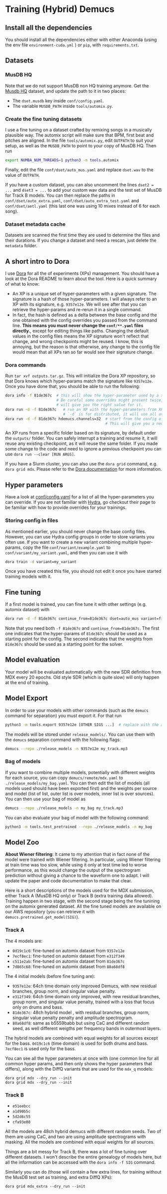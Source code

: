 # Training (Hybrid) Demucs

## Install all the dependencies

You should install all the dependencies either with either Anaconda (using the env file `environment-cuda.yml` )
or `pip`, with `requirements.txt`.

## Datasets

### MusDB HQ

Note that we do not support MusDB non HQ training anymore.
Get the [Musdb HQ](https://zenodo.org/record/3338373) dataset, and update the path to it in two places:
- The `dset.musdb` key inside `conf/config.yaml`.
- The variable `MUSDB_PATH` inside `tools/automix.py`.

### Create the fine tuning datasets

I use a fine tuning on a dataset crafted by remixing songs in a musically plausible way.
The automix script will make sure that BPM, first beat and pitches are aligned.
In the file `tools/automix.py`, edit `OUTPATH` to suit your setup, as well as the `MUSDB_PATH`
to point to your copy of MusDB HQ. Then run

```bash
export NUMBA_NUM_THREADS=1 python3 -m tools.automix
```

Finally, edit the file `conf/dset/auto_mus.yaml` and replace `dset.wav` to the value of `OUTPATH`.

If you have a custom dataset, you can also uncomment the lines `dset2 = ...` and
`dset3 = ...` to add your custom wav data and the test set of MusDB for Track B models.
You can then replace the paths in `conf/dset/auto_extra.yaml`, `conf/dset/auto_extra_test.yaml`
and `conf/dset/aetl.yaml` (this last one was using 10 mixes instead of 6 for each song).

### Dataset metadata cache

Datasets are scanned the first time they are used to determine the files and their durations.
If you change a dataset and need a rescan, just delete the `metadata` folder.

## A short intro to Dora

I use [Dora][dora] for all the of experiments (XPs) management. You should have a look at the Dora README
to learn about the tool. Here is a quick summary of what to know:

- An XP is a unique set of hyper-parameters with a given signature. The signature is a hash of
    those hyper-parameters. I will always refer to an XP with its signature, e.g. `9357e12e`.
    We will see after that you can retrieve the hyper-params and re-rerun it in a single command.
- In fact, the hash is defined as a delta between the base config and the one obtained with
    the config overrides you passed from the command line.
    **This means you must never change the `conf/**.yaml` files directly.**,
    except for editing things like paths. Changing the default values in the config files means
    the XP signature won't reflect that change, and wrong checkpoints might be reused.
    I know, this is annoying, but the reason is that otherwise, any change to the config file would
    mean that all XPs ran so far would see their signature change.

### Dora commands

Run `tar xvf outputs.tar.gz`. This will initialize the Dora XP repository, so that Dora knows
which hyper-params match the signature like `9357e12e`. Once you have done that, you should be able
to run the following:

```bash
dora info -f 81de367c  # this will show the hyper-parameter used by a specific XP.
                       # Be careful some overrides might present twice, and the right most one
                       # will give you the right value for it.
dora run -d -f 81de367c   # run an XP with the hyper-parameters from XP 81de367c.
                          # `-d` is for distributed, it will use all available GPUs.
dora run -d -f 81de367c hdemucs.channels=32  # start from the config of XP 81de367c but change some hyper-params.
                                             # This will give you a new XP with a new signature (here 3fe9c332).
```

An XP runs from a specific folder based on its signature, by default under the `outputs/` folder.
You can safely interrupt a training and resume it, it will reuse any existing checkpoint, as it will
reuse the same folder.
If you made some change to the code and need to ignore a previous checkpoint you can use `dora run --clear [RUN ARGS]`.

If you have a Slurm cluster, you can also use the `dora grid` command, e.g. `dora grid mdx`.
Please refer to the [Dora documentation][dora] for more information.

## Hyper parameters

Have a look at [conf/config.yaml](../conf/config.yaml) for a list of all the hyper-parameters you can override.
If you are not familiar with [Hydra](https://github.com/facebookresearch/hydra), go checkout their page
to be familiar with how to provide overrides for your trainings.

### Storing config in files

As mentioned earlier, you should never change the base config files. However, you can use Hydra config groups
in order to store variants you often use. If you want to create a new variant combining multiple hyper-params,
copy the file `conf/variant/example.yaml` to `conf/variant/my_variant.yaml`, and then you can use it with

```bash
dora train -d variant=my_variant
```

Once you have created this file, you should not edit it once you have started training models with it.


## Fine tuning

If a first model is trained, you can fine tune it with other settings (e.g. automix dataset) with

```bash
dora run -d -f 81de367c continue_from=81de367c dset=auto_mus variant=finetune
````

Note that you need both `-f 81de367c` and `continue_from=81de367c`. The first one indicates
that the hyper-params of `81de367c` should be used as a starting point for the config.
The second indicates that the weights from `81de367c` should be used as a starting point for the solver.


## Model evaluation

Your model will be evaluated automatically with the new SDR definition from MDX every 20 epochs.
Old style SDR (which is quite slow) will only happen at the end of training.

## Model Export


In order to use your models with other commands (such as the `demucs` command for separation) you must
export it. For that run

```bash
python3 -m tools.export 9357e12e [OTHER SIGS ...]  # replace with the appropriate signatures.
```

The models will be stored under `release_models/`. You can use them with the `demucs` separation command with the following flags:
```bash
demucs --repo ./release_models -n 9357e12e my_track.mp3
```

### Bag of models

If you want to combine multiple models, potentially with different weights for each source, you can copy
`demucs/remote/mdx.yaml` to `./release_models/my_bag.yaml`. You can then edit the list of models (all models used should have been exported first) and the weights per source and model (list of list, outer list is over models, inner list is over sources). You can then use your bag of model as

```bash
demucs --repo ./release_models -n my_bag my_track.mp3
```

You can also evaluate your bag of model with the following command:
```bash
python3 -m tools.test_pretrained --repo ./release_models -n my_bag
```

## Model Zoo

  
 **About Wiener filtering**: It came to my attention that in fact none of the model were trained with Wiener filtering. In particular, using Wiener filtering at train time was too slow, while using it only at test time led to worse performance, as this would change the output of the spectrogram prediction without giving a chance to the waveform one to adapt. I will update the paper and code documentation to make that clear.

Here is a short descriptions of the models used for the MDX submission, either Track A (MusDB HQ only)
or Track B (extra training data allowed). Training happen in two stage, with the second stage
being the fine tunining on the automix generated dataset.
All the fine tuned models are available on our AWS repository
(you can retrieve it with `demucs.pretrained.get_model(SIG)`).

### Track A

The 4 models are:

- `0d19c1c6`: fine-tuned on automix dataset from `9357e12e`
- `7ecf8ec1`: fine-tuned on automix dataset from `e312f349`
- `c511e2ab`: fine-tuned on automix dataset from `81de367c`
- `7d865c68`: fine-tuned on automix dataset from `80a68df8`

The 4 initial models (before fine tuning are):

- `9357e12e`: 64ch time domain only improved Demucs, with new residual branches, group norm,
  and singular value penalty.
- `e312f349`: 64ch time domain only improved, with new residual branches, group norm,
  and singular value penalty, trained with a loss that focus only on drums and bass.
- `81de367c`: 48ch hybrid model , with residual branches, group norm,
  singular value penalty penalty and amplitude spectrogram.
- `80a68df8`: same as b5559babb but using CaC and different
  random seed, as well different weigths per frequency bands in outermost layers.

The hybrid models are combined with equal weights for all sources except for the bass.
`0d19c1c6` (time domain) is used for both drums and bass. `7ecf8ec1` is used only for the bass.

You can see all the hyper parameters at once with (one common line for all common hyper params, and then only shows
the hyper parameters that differs), along with the DiffQ variants that are used for the `mdx_q` models:
```
dora grid mdx --dry_run --init
dora grid mdx --dry_run --init
```

### Track B

- `e51eebcc`
- `a1d90b5c`
- `5d2d6c55`
- `cfa93e08`

All the models are 48ch hybrid demucs with different random seeds. Two of them
are using CaC, and two are using amplitude spectrograms with masking.
All the models are combined with equal weights for all sources.

Things are a bit messy for Track B, there was a lot of fine tuning
over different datasets. I won't describe the entire genealogy of models here,
but all the information can be accessed with the `dora info -f SIG` command.

Similarly you can do (those will contain a few extra lines, for training without the MusDB test set as training, and extra DiffQ XPs):
```
dora grid mdx_extra --dry_run --init
```


[dora]: https://github.com/facebookresearch/dora
